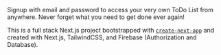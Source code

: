 
Signup with email and password to access your very own ToDo List from anywhere. Never forget what you need to get done ever again!

This is a full stack Next.js project bootstrapped with [`create-next-app`](https://github.com/vercel/next.js/tree/canary/packages/create-next-app) and created with Next.js, TailwindCSS, and Firebase (Authorization and Database).

